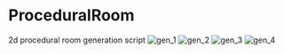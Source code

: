 # ProceduralRoom
2d procedural room generation script
![gen_1](https://ibb.co/ZVYBypZ)
![gen_2](https://ibb.co/pjBGqn7)
![gen_3](https://ibb.co/Tk5MXZ6)
![gen_4](https://ibb.co/3p4nWgB)
